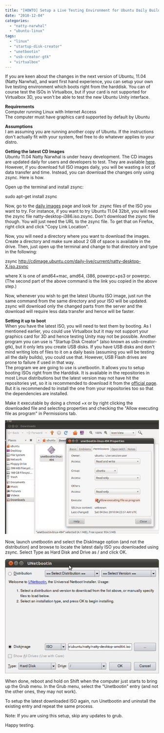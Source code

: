 ```yaml
---
title: "[HOWTO] Setup a Live Testing Environment for Ubuntu Daily Builds right from the Harddisk"
date: "2010-12-04"
categories: 
  - "natty-narwhal"
  - "ubuntu-linux"
tags: 
  - "linux"
  - "startup-disk-creator"
  - "unetbootin"
  - "usb-creator-gtk"
  - "virtualbox"
---
```


If you are keen about the changes in the next version of Ubuntu, 11.04 (Natty Narwhal), and want first hand experience, you can setup your own live testing environment which boots right from the harddisk. You can of course test the ISOs in Virtualbox, but if your card is not supported for Virtualbox 3D, you won't be able to test the new Ubuntu Unity interface.

**Requirements**  
Computer running Linux with Internet Access  
The computer must have graphics card supported by default by Ubuntu

**Assumptions**  
I am assuming you are running another copy of Ubuntu. If the instructions don't actually fit with your system, feel free to do whatever applies to your distro.

**Getting the latest CD Images**  
Ubuntu 11.04 Natty Narwhal is under heavy development. The CD images are updated daily for users and developers to test. They are available [here](http://cdimage.ubuntu.com/daily-live/current/). However, if you download full ISO images daily, you will be wasting a lot of data transfer and time. Instead, you can download the changes only using zsync. Here is how.

Open up the terminal and install zsync:

sudo apt-get install zsync

Now, go to the [daily images](http://cdimage.ubuntu.com/daily-live/current/) page and look for .zsync files of the ISO you want to try. For instance, if you want to try Ubuntu 11.04 32bit, you will need the zsync file natty-desktop-i386.iso.zsync. Don't download the zsync file though. You will just need the URL to the zsync file. To get that on Firefox, right click and click "Copy Link Location".

Now, you will need a directory where you want to download the images. Create a directory and make sure about 2 GB of space is available in the drive. Then, just open up the terminal and change to that directory and type in the following:

zsync http://cdimage.ubuntu.com/daily-live/current/natty-desktop-X.iso.zsync

where X is one of amd64+mac, amd64, i386, powerpc+ps3 or powerpc.  
(The second part of the above command is the link you copied in the above step.)

Now, whenever you wish to get the latest Ubuntu ISO image, just run the same command from the same directory and your ISO will be updated. zsync will download only the changed parts from the server and the download will require less data transfer and hence will be faster.

**Setting it up to boot**  
When you have the latest ISO, you will need to test them by booting. As I mentioned earlier, you could use Virtualbox but it may not support your graphics card for 3D and hence testing Unity may not be possible. Another program you can use is "Startup Disk Creator" (also known as usb-creator-gtk), but it only lets you create USB disks. If you have USB disks and don't mind writing lots of files to it on a daily basis (assuming you will be testing all the daily builds), you could use that. However, USB Flash drives are prone to failure if used in that way.  
The program we are going to use is unetbootin. It allows you to setup booting ISOs right from the Harddisk. It is available in the repositories in most Linux distributions but the latest version may not have hit the repositories yet, so it is recommended to download it from the [official page](http://unetbootin.sourceforge.net/). But it is recommended to install the one from your repositories too so that the dependencies are installed.

Make it executable by doing a chmod +x or by right clicking the downloaded file and selecting properties and checking the "Allow executing file as program" in Permissions tab.  

![](images/Allow-executing-file-as-program-Nautilus1.png)

  
Now, launch unetbootin and select the DiskImage option (and not the distribution) and browse to locate the latest daily ISO you downloaded using zsync. Select Type as Hard Disk and Drive as / and click OK.  

![](images/Unetbootin.png)

  
When done, reboot and hold on Shift when the computer just starts to bring up the Grub menu. In the Grub menu, select the "Unetbootin" entry (and not the other ones, they may not work).

To setup the latest downloaded ISO again, run Unetbootin and uninstall the existing entry and repeat the same process.

Note: If you are using this setup, skip any updates to grub.

Happy testing.
